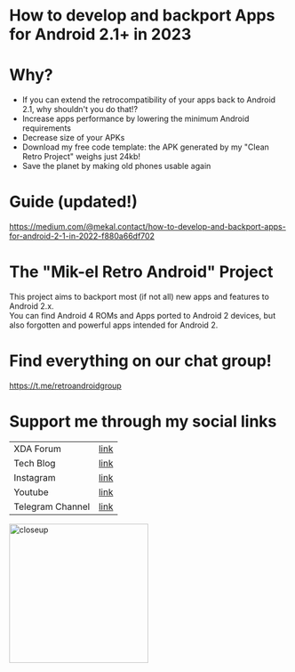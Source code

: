 # How to develop and backport Apps for Android 2.1+ in 2023

# Why?
 * If you can extend the retrocompatibility of your apps back to Android 2.1, why shouldn't you do that!?
 * Increase apps performance by lowering the minimum Android requirements
 * Decrease size of your APKs
 * Download my free code template: the APK generated by my "Clean Retro Project" weighs just 24kb!
 * Save the planet by making old phones usable again

# Guide (updated!)
https://medium.com/@mekal.contact/how-to-develop-and-backport-apps-for-android-2-1-in-2022-f880a66df702

# The "Mik-el Retro Android" Project
This project aims to backport most (if not all) new apps and features to Android 2.x.  
You can find Android 4 ROMs and Apps ported to Android 2 devices, but also forgotten and powerful apps intended for Android 2.

# Find everything on our chat group!
https://t.me/retroandroidgroup

# Support me through my social links
|                  |                  |
| ---------------- | ---------------- |
| XDA Forum        | [link][xda]      |
| Tech Blog        | [link][cam]      |
| Instagram        | [link][insta]    |
| Youtube          | [link][yt]       |
| Telegram Channel | [link][telegram] |
  
<a href="https://paypal.me/donationMikel">
 <img src="images/donate_icon.png"
      alt="closeup"
      width="250"/>
</a>

[xda]: <http://bit.ly/2NBnhqB>
[insta]: <http://bit.ly/mikel_insta>
[yt]: <http://bit.ly/mikel_YT>
[cam]:<https://cam.tv/mik_el_tech>
[hwaccel]:<https://developer.android.com/guide/topics/graphics/hardware-accel>
[reducedex]:<https://medium.com/vectorly/how-we-reduced-our-app-size-by-72-c2471ba75954>
[removedep]:<https://stackoverflow.com/questions/19379517/how-to-find-remove-unused-dependencies-in->
[multidex]:<https://developer.android.com/studio/build/multidex#mdex-pre-l>

[youwave]: <https://youwave.en.uptodown.com/windows/download/41816>
[nineold]:<https://github.com/JakeWharton/NineOldAndroids/>
[apksize]:<https://www.slideshare.net/PareshMayani/generating-efficient-apkbyreducingsizeandimprovingperformance>
[suppv7]:<https://mvnrepository.com/artifact/com.android.support/appcompat-v7>
[suppv4]:<https://mvnrepository.com/artifact/com.android.support/support-v4>
[allsupp]:<https://developer.android.com/reference/android/support/packages>
[SDKsdownload]:<https://bit.ly/3yQ9Rhd>
[telegram]:<https://bit.ly/Mikel_TG>
